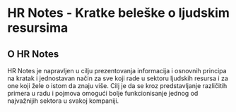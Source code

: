 # HR Notes - Kratkе beleške o ljudskim resursima

## O HR Notes

HR Notes je napravljen u cilju prezentovanja informacija i osnovnih principa na kratak i jednostavan način za sve koji rade u sektoru ljudskih resursa i za one koji žele o istom da znaju više. Cilj je da se kroz predstavljanje različitih primera u radu i pojmova omogući bolje funkcionisanje jednog od najvažnijih sektora u svakoj kompaniji.

